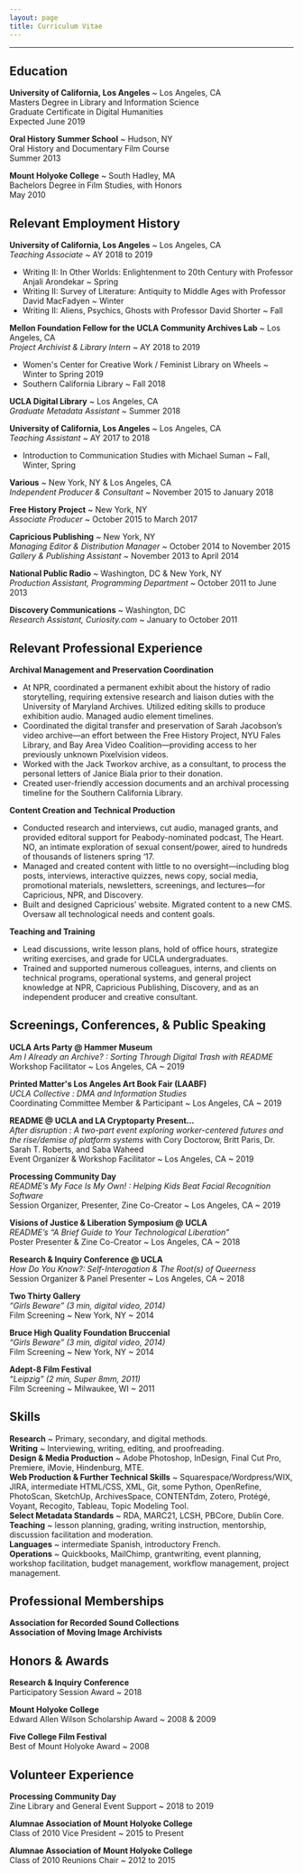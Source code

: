 ```yaml
---
layout: page
title: Curriculum Vitae
---
```


--- 

## Education
<b>University of California, Los Angeles</b> ~ Los Angeles, CA
<br>Masters Degree in Library and Information Science
<br>Graduate Certificate in Digital Humanities
<br>Expected June 2019

<b>Oral History Summer School</b> ~ Hudson, NY 
<br>Oral History and Documentary Film Course
<br>Summer 2013

<b>Mount Holyoke College</b> ~ South Hadley, MA
<br>Bachelors Degree in Film Studies, with Honors
<br>May 2010

## Relevant Employment History
<b>University of California, Los Angeles</b> ~ Los Angeles, CA
<br><i>Teaching Associate</i> ~ AY 2018 to 2019   
- Writing II: In Other Worlds: Enlightenment to 20th Century with Professor Anjali Arondekar ~ Spring
- Writing II: Survey of Literature: Antiquity to Middle Ages with Professor David MacFadyen ~ Winter
- Writing II: Aliens, Psychics, Ghosts with Professor David Shorter ~ Fall

<b>Mellon Foundation Fellow for the UCLA Community Archives Lab</b> ~ Los Angeles, CA
<br><i>Project Archivist & Library Intern</i> ~ AY 2018 to 2019
- Women's Center for Creative Work / Feminist Library on Wheels ~ Winter to Spring 2019
- Southern California Library ~ Fall 2018

<b>UCLA Digital Library</b> ~ Los Angeles, CA
<br><i>Graduate Metadata Assistant</i> ~ Summer 2018

<b>University of California, Los Angeles</b> ~ Los Angeles, CA
<br><i>Teaching Assistant</i> ~ AY 2017 to 2018
- Introduction to Communication Studies with Michael Suman ~ Fall, Winter, Spring

<b>Various</b> ~ New York, NY & Los Angeles, CA
<br><i>Independent Producer & Consultant</i> ~ November 2015 to January 2018

<b>Free History Project</b> ~ New York, NY
<br><i>Associate Producer</i> ~ October 2015 to March 2017

<b>Capricious Publishing</b> ~ New York, NY
<br><i>Managing Editor & Distribution Manager</i> ~ October 2014 to November 2015
<br><i>Gallery & Publishing Assistant</i> ~ November 2013 to April 2014

<b>National Public Radio</b> ~ Washington, DC & New York, NY
<br><i>Production Assistant, Programming Department</i> ~ October 2011 to June 2013

<b>Discovery Communications</b> ~ Washington, DC
<br><i>Research Assistant, Curiosity.com</i> ~ January to October 2011

## Relevant Professional Experience
<b>Archival Management and Preservation Coordination</b>
- At NPR, coordinated a permanent exhibit about the history of radio storytelling, requiring extensive research and liaison duties with the University of Maryland Archives. Utilized editing skills to produce exhibition audio. Managed audio element timelines.
- Coordinated the digital transfer and preservation of Sarah Jacobson’s video archive—an effort between the Free History Project, NYU Fales Library, and Bay Area Video Coalition—providing access to her previously unknown Pixelvision videos.
- Worked with the Jack Tworkov archive, as a consultant, to process the personal letters of Janice Biala prior to their donation.
- Created user-friendly accession documents and an archival processing timeline for the Southern California Library.

<b>Content Creation and Technical Production</b>
- Conducted research and interviews, cut audio, managed grants, and provided editoral support for Peabody-nominated podcast, The Heart. NO, an intimate exploration of sexual consent/power, aired to hundreds of thousands of listeners spring ‘17.
- Managed and created content with little to no oversight—including blog posts, interviews, interactive quizzes, news copy, social media, promotional materials, newsletters, screenings, and lectures—for Capricious, NPR, and Discovery.
- Built and designed Capricious’ website. Migrated content to a new CMS. Oversaw all technological needs and content goals.

<b>Teaching and Training</b>
- Lead discussions, write lesson plans, hold of office hours, strategize writing exercises, and grade for UCLA undergraduates.
- Trained and supported numerous colleagues, interns, and clients on technical programs, operational systems, and general project knowledge at NPR, Capricious Publishing, Discovery, and as an independent producer and creative consultant.

## Screenings, Conferences, & Public Speaking
<b>UCLA Arts Party @ Hammer Museum</b>
<br><i>Am I Already an Archive? : Sorting Through Digital Trash with README</i>
<br>Workshop Facilitator ~ Los Angeles, CA ~ 2019 

<b>Printed Matter's Los Angeles Art Book Fair (LAABF)</b>
<br><i>UCLA Collective : DMA and Information Studies</i>
<br>Coordinating Committee Member & Participant ~ Los Angeles, CA ~ 2019 

<b>README @ UCLA and LA Cryptoparty Present...</b>
<br><i> After disruption : A two-part event exploring worker-centered futures and the rise/demise of platform systems</i> with Cory Doctorow, Britt Paris, Dr. Sarah T. Roberts, and Saba Waheed
<br>Event Organizer & Workshop Facilitator ~ Los Angeles, CA ~ 2019 

<b>Processing Community Day</b>
<br><i>README’s My Face Is My Own! : Helping Kids Beat Facial Recognition Software</i>
<br>Session Organizer, Presenter, Zine Co-Creator ~ Los Angeles, CA ~ 2019

<b>Visions of Justice & Liberation Symposium @ UCLA</b>
<br><i>README’s “A Brief Guide to Your Technological Liberation”</i>
<br>Poster Presenter & Zine Co-Creator ~ Los Angeles, CA ~ 2018  

<b>Research & Inquiry Conference @ UCLA</b>
<br><i>How Do You Know?: Self-Interogation & The Root(s) of Queerness</i>
<br> Session Organizer & Panel Presenter ~ Los Angeles, CA ~ 2018

<b>Two Thirty Gallery</b>
<br><i>“Girls Beware” (3 min, digital video, 2014)</i>
<br> Film Screening ~ New York, NY ~ 2014

<b>Bruce High Quality Foundation Bruccenial</b>
<br><i>“Girls Beware” (3 min, digital video, 2014)</i>
<br> Film Screening ~ New York, NY ~ 2014

<b>Adept-8 Film Festival</b>
<br><i>“Leipzig” (2 min, Super 8mm, 2011)</i>
<br> Film Screening ~ Milwaukee, WI ~ 2011

## Skills 
<b>Research</b> ~ Primary, secondary, and digital methods. 
<br><b>Writing</b> ~ Interviewing, writing, editing, and proofreading.
<br><b>Design & Media Production</b> ~ Adobe Photoshop, InDesign, Final Cut Pro, Premiere, iMovie, Hindenburg, MTE. 
<br><b>Web Production & Further Technical Skills</b> ~ Squarespace/Wordpress/WIX, JIRA, intermediate HTML/CSS, XML, Git, some Python, OpenRefine, PhotoScan, SketchUp, ArchivesSpace, CONTENTdm, Zotero, Protégé, Voyant, Recogito, Tableau, Topic Modeling Tool. 
<br><b>Select Metadata Standards</b> ~ RDA, MARC21, LCSH, PBCore, Dublin Core.
<br><b>Teaching</b> ~ lesson planning, grading, writing instruction, mentorship, discussion facilitation and moderation. 
<br><b>Languages</b> ~ intermediate Spanish, introductory French. 
<br><b>Operations</b> ~ Quickbooks, MailChimp, grantwriting, event planning, workshop facilitation, budget management, workflow management, project management.

## Professional Memberships

<b>Association for Recorded Sound Collections</b> 
<br><b>Association of Moving Image Archivists</b>

## Honors & Awards
<b>Research & Inquiry Conference</b> 
<br>Participatory Session Award ~ 2018

<b>Mount Holyoke College </b>
<br> Edward Allen Wilson Scholarship Award ~ 2008 & 2009

<b>Five College Film Festival </b>
<br>Best of Mount Holyoke Award ~ 2008 

## Volunteer Experience
<b>Processing Community Day</b> 
<br>Zine Library and General Event Support ~ 2018 to 2019

<b>Alumnae Association of Mount Holyoke College</b>
<br> Class of 2010 Vice President ~ 2015 to Present

<b>Alumnae Association of Mount Holyoke College</b>
<br>Class of 2010 Reunions Chair ~ 2012 to 2015
